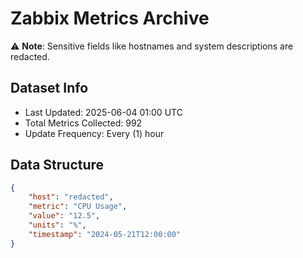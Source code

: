 # Zabbix Metrics Archive

⚠️ **Note**: Sensitive fields like hostnames and system descriptions are redacted.

## Dataset Info
- Last Updated: 2025-06-04 01:00 UTC
- Total Metrics Collected: 992
- Update Frequency: Every (1) hour

## Data Structure
```json
{
    "host": "redacted",
    "metric": "CPU Usage",
    "value": "12.5",
    "units": "%",
    "timestamp": "2024-05-21T12:00:00"
}
```
